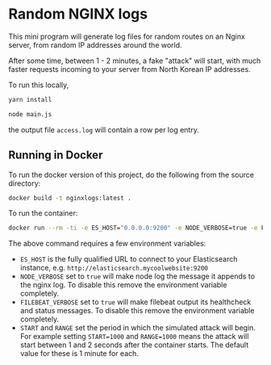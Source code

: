 # Random NGINX logs

This mini program will generate log files for random routes on an Nginx server, from random IP addresses around the world.

After some time, between 1 - 2 minutes, a fake "attack" will start, with much faster requests incoming to your server from North Korean IP addresses.

To run this locally, 
```bash
yarn install

node main.js
```

the output file `access.log` will contain a row per log entry.

## Running in Docker

To run the docker version of this project, do the following from the source directory:

```bash
docker build -t nginxlogs:latest . 
```

To run the container:
```bash
docker run --rm -ti -e ES_HOST="0.0.0.0:9200" -e NODE_VERBOSE=true -e FILEBEAT_VERBOSE=true -e START=1000 -e RANGE=5000 nginxlogs
```
The above command requires a few environment variables:
* `ES_HOST` is the fully qualified URL to connect to your Elasticsearch instance, e.g. `http://elasticsearch.mycoolwebsite:9200`
* `NODE_VERBOSE` set to `true` will make node log the message it appends to the nginx log. To disable this remove the environment variable completely.
* `FILEBEAT_VERBOSE` set to `true` will make filebeat output its healthcheck and status messages. To disable this remove the environment variable completely.
* `START` and `RANGE` set the period in which the simulated attack will begin. For example setting `START=1000` and `RANGE=1000` means the attack will start between 1 and 2 seconds after the container starts. The default value for these is 1 minute for each.
